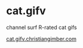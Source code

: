 # cat.gifv
channel surf R-rated cat gifs

[cat.gifv.christiangimber.com](cat.gifv.christiangimber.com)
